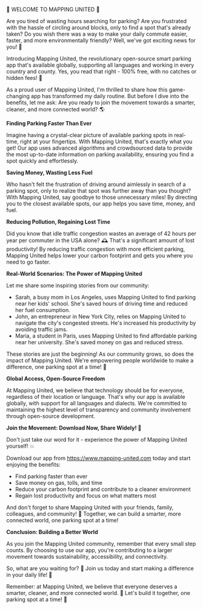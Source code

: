 🚨 WELCOME TO MAPPING UNITED 🚨

Are you tired of wasting hours searching for parking? Are you frustrated with the hassle of circling around blocks, only to find a spot that's already taken? Do you wish there was a way to make your daily commute easier, faster, and more environmentally friendly? Well, we've got exciting news for you! 🎉

Introducing Mapping United, the revolutionary open-source smart parking app that's available globally, supporting all languages and working in every country and county. Yes, you read that right - 100% free, with no catches or hidden fees! 💸

As a proud user of Mapping United, I'm thrilled to share how this game-changing app has transformed my daily routine. But before I dive into the benefits, let me ask: Are you ready to join the movement towards a smarter, cleaner, and more connected world? 🌎

**Finding Parking Faster Than Ever**

Imagine having a crystal-clear picture of available parking spots in real-time, right at your fingertips. With Mapping United, that's exactly what you get! Our app uses advanced algorithms and crowdsourced data to provide the most up-to-date information on parking availability, ensuring you find a spot quickly and effortlessly.

**Saving Money, Wasting Less Fuel**

Who hasn't felt the frustration of driving around aimlessly in search of a parking spot, only to realize that spot was further away than you thought? With Mapping United, say goodbye to those unnecessary miles! By directing you to the closest available spots, our app helps you save time, money, and fuel.

**Reducing Pollution, Regaining Lost Time**

Did you know that idle traffic congestion wastes an average of 42 hours per year per commuter in the USA alone? 🕰️ That's a significant amount of lost productivity! By reducing traffic congestion with more efficient parking, Mapping United helps lower your carbon footprint and gets you where you need to go faster.

**Real-World Scenarios: The Power of Mapping United**

Let me share some inspiring stories from our community:

* Sarah, a busy mom in Los Angeles, uses Mapping United to find parking near her kids' school. She's saved hours of driving time and reduced her fuel consumption.
* John, an entrepreneur in New York City, relies on Mapping United to navigate the city's congested streets. He's increased his productivity by avoiding traffic jams.
* Maria, a student in Paris, uses Mapping United to find affordable parking near her university. She's saved money on gas and reduced stress.

These stories are just the beginning! As our community grows, so does the impact of Mapping United. We're empowering people worldwide to make a difference, one parking spot at a time! 💪

**Global Access, Open-Source Freedom**

At Mapping United, we believe that technology should be for everyone, regardless of their location or language. That's why our app is available globally, with support for all languages and dialects. We're committed to maintaining the highest level of transparency and community involvement through open-source development.

**Join the Movement: Download Now, Share Widely! 📲**

Don't just take our word for it - experience the power of Mapping United yourself! 💥

Download our app from https://www.mapping-united.com today and start enjoying the benefits:

* Find parking faster than ever
* Save money on gas, tolls, and time
* Reduce your carbon footprint and contribute to a cleaner environment
* Regain lost productivity and focus on what matters most

And don't forget to share Mapping United with your friends, family, colleagues, and community! 🤩 Together, we can build a smarter, more connected world, one parking spot at a time!

**Conclusion: Building a Better World**

As you join the Mapping United community, remember that every small step counts. By choosing to use our app, you're contributing to a larger movement towards sustainability, accessibility, and connectivity.

So, what are you waiting for? 🎉 Join us today and start making a difference in your daily life! 🌟

Remember: at Mapping United, we believe that everyone deserves a smarter, cleaner, and more connected world. 🌈 Let's build it together, one parking spot at a time! 💪